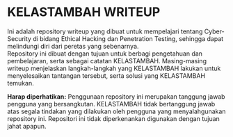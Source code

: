 # KELASTAMBAH WRITEUP
Ini adalah repository writeup yang dibuat untuk mempelajari tentang Cyber-Security di bidang Ethical Hacking dan Penetration Testing, sehingga dapat melindungi diri dari peretas yang sebenarnya.\
Repository ini dibuat dengan tujuan untuk berbagi pengetahuan dan pembelajaran, serta sebagai catatan KELASTAMBAH. Masing-masing writeup menjelaskan langkah-langkah yang KELASTAMBAH lakukan untuk menyelesaikan tantangan tersebut, serta solusi yang KELASTAMBAH temukan.

**Harap diperhatikan:** Penggunaan repository ini merupakan tanggung jawab pengguna yang bersangkutan. KELASTAMBAH tidak bertanggung jawab atas segala tindakan yang dilakukan oleh pengguna yang menyalahgunakan repository ini. Repositori ini tidak diperkenankan digunakan dengan tujuan jahat apapun.

